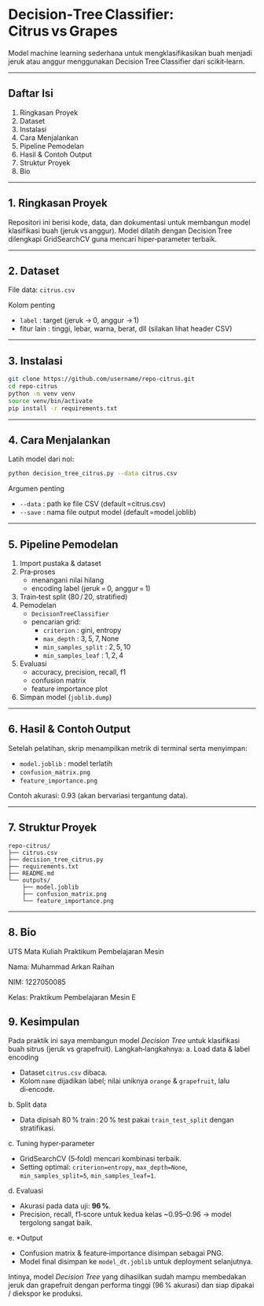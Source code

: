# Decision‑Tree Classifier: Citrus vs Grapes

Model machine learning sederhana untuk mengklasifikasikan buah menjadi jeruk atau anggur menggunakan Decision Tree Classifier dari scikit‑learn.

---

## Daftar Isi
1. Ringkasan Proyek  
2. Dataset  
3. Instalasi  
4. Cara Menjalankan  
5. Pipeline Pemodelan  
6. Hasil & Contoh Output  
7. Struktur Proyek  
8. Bio

---

## 1. Ringkasan Proyek
Repositori ini berisi kode, data, dan dokumentasi untuk membangun model klasifikasi buah (jeruk vs anggur). Model dilatih dengan Decision Tree dilengkapi GridSearchCV guna mencari hiper‑parameter terbaik.

---

## 2. Dataset
File data: `citrus.csv`

Kolom penting  
- `label` : target (jeruk → 0, anggur → 1)  
- fitur lain : tinggi, lebar, warna, berat, dll (silakan lihat header CSV)

---

## 3. Instalasi

```bash
git clone https://github.com/username/repo-citrus.git
cd repo-citrus
python -m venv venv
source venv/bin/activate
pip install -r requirements.txt
```

---

## 4. Cara Menjalankan
Latih model dari nol:

```bash
python decision_tree_citrus.py --data citrus.csv
```

Argumen penting  
- `--data` : path ke file CSV (default =citrus.csv)  
- `--save` : nama file output model (default =model.joblib)  

---

## 5. Pipeline Pemodelan
1. Import pustaka & dataset  
2. Pra‑proses  
   - menangani nilai hilang  
   - encoding label (jeruk = 0, anggur = 1)  
3. Train‑test split (80 / 20, stratified)  
4. Pemodelan  
   - `DecisionTreeClassifier`  
   - pencarian grid:  
     - `criterion` : gini, entropy  
     - `max_depth` : 3, 5, 7, None  
     - `min_samples_split` : 2, 5, 10  
     - `min_samples_leaf` : 1, 2, 4  
5. Evaluasi  
   - accuracy, precision, recall, f1  
   - confusion matrix  
   - feature importance plot  
6. Simpan model (`joblib.dump`)

---

## 6. Hasil & Contoh Output
Setelah pelatihan, skrip menampilkan metrik di terminal serta menyimpan:
- `model.joblib` : model terlatih  
- `confusion_matrix.png`  
- `feature_importance.png`  

Contoh akurasi: 0.93 (akan bervariasi tergantung data).

---

## 7. Struktur Proyek
```
repo-citrus/
├── citrus.csv
├── decision_tree_citrus.py
├── requirements.txt
├── README.md
└── outputs/
    ├── model.joblib
    ├── confusion_matrix.png
    └── feature_importance.png
```

---

## 8. Bio
UTS Mata Kuliah Praktikum Pembelajaran Mesin

Nama: Muhammad Arkan Raihan

NIM: 1227050085

Kelas: Praktikum Pembelajaran Mesin E

## 9. Kesimpulan
Pada praktik ini saya membangun model *Decision Tree* untuk klasifikasi buah sitrus (jeruk vs grapefruit). 
Langkah‑langkahnya:
a. Load data & label encoding
   - Dataset `citrus.csv` dibaca.  
   - Kolom `name` dijadikan label; nilai uniknya `orange` & `grapefruit`, lalu di‑encode.

b. Split data
   - Data dipisah 80 % train : 20 % test pakai `train_test_split` dengan stratifikasi.

c. Tuning hyper‑parameter
   - GridSearchCV (5‑fold) mencari kombinasi terbaik.  
   - Setting optimal: `criterion=entropy`, `max_depth=None`, `min_samples_split=5`, `min_samples_leaf=1`.

d. Evaluasi  
   - Akurasi pada data uji: **96 %**.  
   - Precision, recall, f1‑score untuk kedua kelas ~0.95–0.96 → model tergolong sangat baik.

e. *Output 
   - Confusion matrix & feature‑importance disimpan sebagai PNG.  
   - Model final disimpan ke `model_dt.joblib` untuk deployment selanjutnya.

Intinya, model *Decision Tree* yang dihasilkan sudah mampu membedakan jeruk dan grapefruit dengan performa tinggi (96 % akurasi) dan siap dipakai / diekspor ke produksi.
